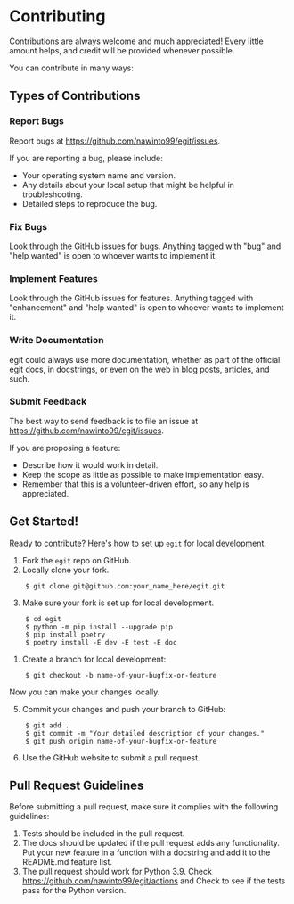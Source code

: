 # Contributing

Contributions are always welcome and much appreciated! Every little amount helps, and credit will be provided whenever possible.

You can contribute in many ways:

## Types of Contributions

### Report Bugs

Report bugs at https://github.com/nawinto99/egit/issues.

If you are reporting a bug, please include:

-   Your operating system name and version.
-   Any details about your local setup that might be helpful in troubleshooting.
-   Detailed steps to reproduce the bug.

### Fix Bugs

Look through the GitHub issues for bugs. Anything tagged with "bug" and "help
wanted" is open to whoever wants to implement it.

### Implement Features

Look through the GitHub issues for features. Anything tagged with "enhancement"
and "help wanted" is open to whoever wants to implement it.

### Write Documentation

egit could always use more documentation, whether as part of the
official egit docs, in docstrings, or even on the web in blog posts,
articles, and such.

### Submit Feedback

The best way to send feedback is to file an issue at https://github.com/nawinto99/egit/issues.

If you are proposing a feature:

-   Describe how it would work in detail.
-   Keep the scope as little as possible to make implementation easy.
-   Remember that this is a volunteer-driven effort, so any help is appreciated.

## Get Started!

Ready to contribute? Here's how to set up `egit` for local development.

1. Fork the `egit` repo on GitHub.
2. Locally clone your fork.

```
    $ git clone git@github.com:your_name_here/egit.git
```

3. Make sure your fork is set up for local development.

```
    $ cd egit
    $ python -m pip install --upgrade pip
    $ pip install poetry
    $ poetry install -E dev -E test -E doc

```

1. Create a branch for local development:

```
    $ git checkout -b name-of-your-bugfix-or-feature
```

Now you can make your changes locally.

5. Commit your changes and push your branch to GitHub:

```
    $ git add .
    $ git commit -m "Your detailed description of your changes."
    $ git push origin name-of-your-bugfix-or-feature
```

6. Use the GitHub website to submit a pull request.

## Pull Request Guidelines

Before submitting a pull request, make sure it complies with the following guidelines:

1. Tests should be included in the pull request.
2. The docs should be updated if the pull request adds any functionality. Put your new feature in a function with a docstring and add it to the README.md feature list.
3. The pull request should work for Python 3.9. Check
   https://github.com/nawinto99/egit/actions
   and Check to see if the tests pass for the Python version.
